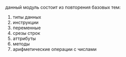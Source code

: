 данный модуль состоит из повторения базовых тем:

1. типы данных
2. инструкции
3. переменные
4. срезы строк
5. аттрибуты
6. методы
7. арифметические операции с числами
